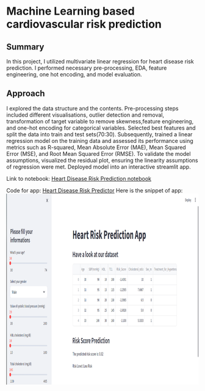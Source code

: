 # Machine Learning based cardiovascular risk prediction
## Summary 
In this project, I utilized multivariate linear regression for heart disease risk prediction. I performed necessary pre-processing, EDA, feature engineering, one hot encoding, and model evaluation.

## Approach
I explored the data structure and the contents. Pre-processing steps included different visualisations, outlier detection and removal, transformation of target variable to remove skewness,feature engineering, and one-hot encoding for categorical variables. Selected best features and split the data into train and test sets(70:30). Subsequently, trained a linear regression model on the training data and assessed its performance using metrics such as R-squared, Mean Absolute Error (MAE), Mean Squared Error (MSE), and Root Mean Squared Error (RMSE). To validate the model assumptions, visualized the residual plot, ensuring the linearity assumptions of regression were met. Deployed model into an interactive streamlit app.

Link to notebook: [Heart Disease Risk Prediction notebook](https://github.com/Riyaaa1/disease-risk-prediction/blob/main/heart_risk_prediction.ipynb)

Code for app: [Heart Disease Risk Predictor](https://github.com/Riyaaa1/disease-risk-prediction/blob/main/app/app.py)
Here is the snippet of app:
<br>
<img height="500" src="https://github.com/Riyaaa1/disease-risk-prediction/blob/main/app/Screenshot%20from%202024-01-14%2014-29-38.png">
<br>
